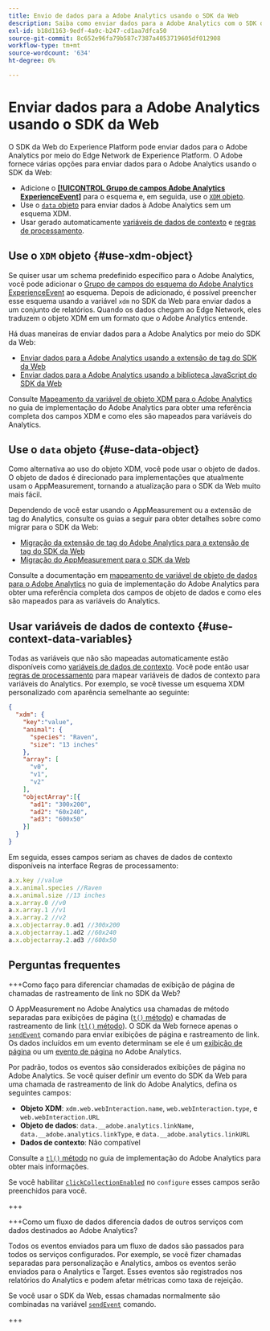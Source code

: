 ```yaml
---
title: Envio de dados para a Adobe Analytics usando o SDK da Web
description: Saiba como enviar dados para a Adobe Analytics com o SDK da Web da Adobe Experience Platform.
exl-id: b18d1163-9edf-4a9c-b247-cd1aa7dfca50
source-git-commit: 8c652e96fa79b587c7387a4053719605df012908
workflow-type: tm+mt
source-wordcount: '634'
ht-degree: 0%

---
```



# Enviar dados para a Adobe Analytics usando o SDK da Web

O SDK da Web do Experience Platform pode enviar dados para o Adobe Analytics por meio do Edge Network de Experience Platform. O Adobe fornece várias opções para enviar dados para o Adobe Analytics usando o SDK da Web:

* Adicione o [**[!UICONTROL Grupo de campos Adobe Analytics ExperienceEvent]**](../../xdm/field-groups/event/analytics-full-extension.md) para o esquema e, em seguida, use o [`XDM` objeto](../commands/sendevent/xdm.md).
* Use o [`data` objeto](../commands/sendevent/data.md) para enviar dados à Adobe Analytics sem um esquema XDM.
* Usar gerado automaticamente [variáveis de dados de contexto](https://experienceleague.adobe.com/en/docs/analytics/implementation/vars/page-vars/contextdata) e [regras de processamento](https://experienceleague.adobe.com/en/docs/analytics/admin/admin-tools/manage-report-suites/edit-report-suite/report-suite-general/c-processing-rules/c-processing-rules-configuration/processing-rules-about).

## Use o `XDM` objeto {#use-xdm-object}

Se quiser usar um schema predefinido específico para o Adobe Analytics, você pode adicionar o [Grupo de campos do esquema do Adobe Analytics ExperienceEvent](../../xdm/field-groups/event/analytics-full-extension.md) ao esquema. Depois de adicionado, é possível preencher esse esquema usando a variável `xdm` no SDK da Web para enviar dados a um conjunto de relatórios. Quando os dados chegam ao Edge Network, eles traduzem o objeto XDM em um formato que o Adobe Analytics entende.

Há duas maneiras de enviar dados para a Adobe Analytics por meio do SDK da Web:

* [Enviar dados para a Adobe Analytics usando a extensão de tag do SDK da Web](https://experienceleague.adobe.com/en/docs/analytics/implementation/aep-edge/web-sdk/web-sdk-tag-extension)
* [Enviar dados para a Adobe Analytics usando a biblioteca JavaScript do SDK da Web](https://experienceleague.adobe.com/en/docs/analytics/implementation/aep-edge/web-sdk/web-sdk-javascript-library)

Consulte [Mapeamento da variável de objeto XDM para o Adobe Analytics](https://experienceleague.adobe.com/en/docs/analytics/implementation/aep-edge/xdm-var-mapping) no guia de implementação do Adobe Analytics para obter uma referência completa dos campos XDM e como eles são mapeados para variáveis do Analytics.

## Use o `data` objeto {#use-data-object}

Como alternativa ao uso do objeto XDM, você pode usar o objeto de dados. O objeto de dados é direcionado para implementações que atualmente usam o AppMeasurement, tornando a atualização para o SDK da Web muito mais fácil.

Dependendo de você estar usando o AppMeasurement ou a extensão de tag do Analytics, consulte os guias a seguir para obter detalhes sobre como migrar para o SDK da Web:

* [Migração da extensão de tag do Adobe Analytics para a extensão de tag do SDK da Web](https://experienceleague.adobe.com/pt-br/docs/analytics/implementation/aep-edge/web-sdk/analytics-extension-to-web-sdk)
* [Migração do AppMeasurement para o SDK da Web](https://experienceleague.adobe.com/pt-br/docs/analytics/implementation/aep-edge/web-sdk/appmeasurement-to-web-sdk)

Consulte a documentação em [mapeamento de variável de objeto de dados para o Adobe Analytics](https://experienceleague.adobe.com/en/docs/analytics/implementation/aep-edge/data-var-mapping) no guia de implementação do Adobe Analytics para obter uma referência completa dos campos de objeto de dados e como eles são mapeados para as variáveis do Analytics.

## Usar variáveis de dados de contexto {#use-context-data-variables}

Todas as variáveis que não são mapeadas automaticamente estão disponíveis como [variáveis de dados de contexto](https://experienceleague.adobe.com/en/docs/analytics/implementation/vars/page-vars/contextdata). Você pode então usar [regras de processamento](https://experienceleague.adobe.com/en/docs/analytics/admin/admin-tools/manage-report-suites/edit-report-suite/report-suite-general/c-processing-rules/c-processing-rules-configuration/processing-rules-about) para mapear variáveis de dados de contexto para variáveis do Analytics. Por exemplo, se você tivesse um esquema XDM personalizado com aparência semelhante ao seguinte:

```json
{
  "xdm": {
    "key":"value",
    "animal": {
      "species": "Raven",
      "size": "13 inches"
    },
    "array": [
      "v0",
      "v1",
      "v2"
    ],
    "objectArray":[{
      "ad1": "300x200",
      "ad2": "60x240",
      "ad3": "600x50"
    }]
  }
}
```

Em seguida, esses campos seriam as chaves de dados de contexto disponíveis na interface Regras de processamento:

```javascript
a.x.key //value
a.x.animal.species //Raven
a.x.animal.size //13 inches
a.x.array.0 //v0
a.x.array.1 //v1
a.x.array.2 //v2
a.x.objectarray.0.ad1 //300x200
a.x.objectarray.1.ad2 //60x240
a.x.objectarray.2.ad3 //600x50
```

## Perguntas frequentes

+++Como faço para diferenciar chamadas de exibição de página de chamadas de rastreamento de link no SDK da Web?

O AppMeasurement no Adobe Analytics usa chamadas de método separadas para exibições de página ([`t()` método](https://experienceleague.adobe.com/en/docs/analytics/implementation/vars/functions/t-method)) e chamadas de rastreamento de link ([`tl()` método](https://experienceleague.adobe.com/en/docs/analytics/implementation/vars/functions/tl-method)). O SDK da Web fornece apenas o [`sendEvent`](../commands/sendevent/overview.md) comando para enviar exibições de página e rastreamento de link. Os dados incluídos em um evento determinam se ele é um [exibição de página](https://experienceleague.adobe.com/en/docs/analytics/components/metrics/page-views) ou um [evento de página](https://experienceleague.adobe.com/en/docs/analytics/components/metrics/page-events) no Adobe Analytics.

Por padrão, todos os eventos são considerados exibições de página no Adobe Analytics. Se você quiser definir um evento do SDK da Web para uma chamada de rastreamento de link do Adobe Analytics, defina os seguintes campos:

* **Objeto XDM**: `xdm.web.webInteraction.name`, `web.webInteraction.type`, e `web.webInteraction.URL`
* **Objeto de dados**: `data.__adobe.analytics.linkName`, `data.__adobe.analytics.linkType`, e `data.__adobe.analytics.linkURL`
* **Dados de contexto**: Não compatível

Consulte a [`tl()` método](https://experienceleague.adobe.com/en/docs/analytics/implementation/vars/functions/tl-method) no guia de implementação do Adobe Analytics para obter mais informações.

Se você habilitar [`clickCollectionEnabled`](../commands/configure/clickcollectionenabled.md) no `configure` esses campos serão preenchidos para você.

+++

+++Como um fluxo de dados diferencia dados de outros serviços com dados destinados ao Adobe Analytics?

Todos os eventos enviados para um fluxo de dados são passados para todos os serviços configurados. Por exemplo, se você fizer chamadas separadas para personalização e Analytics, ambos os eventos serão enviados para o Analytics e Target. Esses eventos são registrados nos relatórios do Analytics e podem afetar métricas como taxa de rejeição.

Se você usar o SDK da Web, essas chamadas normalmente são combinadas na variável [`sendEvent`](../commands/sendevent/overview.md) comando.

+++
